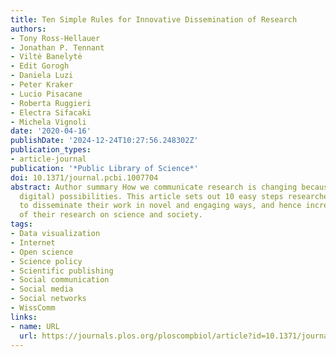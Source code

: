 ```yaml
---
title: Ten Simple Rules for Innovative Dissemination of Research
authors:
- Tony Ross-Hellauer
- Jonathan P. Tennant
- Viltė Banelytė
- Edit Gorogh
- Daniela Luzi
- Peter Kraker
- Lucio Pisacane
- Roberta Ruggieri
- Electra Sifacaki
- Michela Vignoli
date: '2020-04-16'
publishDate: '2024-12-24T10:27:56.248302Z'
publication_types:
- article-journal
publication: '*Public Library of Science*'
doi: 10.1371/journal.pcbi.1007704
abstract: Author summary How we communicate research is changing because of new (especially
  digital) possibilities. This article sets out 10 easy steps researchers can take
  to disseminate their work in novel and engaging ways, and hence increase the impact
  of their research on science and society.
tags:
- Data visualization
- Internet
- Open science
- Science policy
- Scientific publishing
- Social communication
- Social media
- Social networks
- WissComm
links:
- name: URL
  url: https://journals.plos.org/ploscompbiol/article?id=10.1371/journal.pcbi.1007704
---
```


